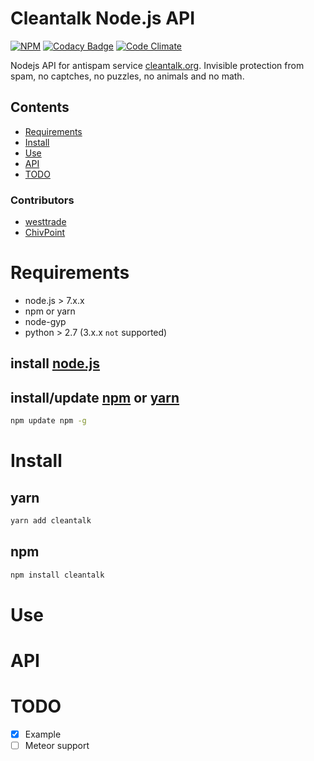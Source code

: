 # Cleantalk Node.js API

[![NPM](https://nodei.co/npm/cleantalk.png?downloads=true&downloadRank=true&stars=true)](https://nodei.co/npm/cleantalk/)
[![Codacy Badge](https://api.codacy.com/project/badge/Grade/4dbca2bd44654b4791544b6756fedade)](https://www.codacy.com/app/westtrade/cleantalk?utm_source=github.com&utm_medium=referral&utm_content=westtrade/cleantalk&utm_campaign=badger)
[![Code Climate](https://codeclimate.com/github/westtrade/cleantalk/badges/gpa.svg)](https://codeclimate.com/github/westtrade/cleantalk)

Nodejs API for antispam service [cleantalk.org](https://cleantalk.org). Invisible protection from spam, no captches, no puzzles, no animals and no math.

## Contents
- [Requirements](#requirements)
- [Install](#install)
- [Use](#use)
- [API](#api)
- [TODO](#todo)

### Contributors
- [westtrade](https://github.com/westtrade)
- [ChivPoint](https://github.com/ChivPoint)

<a name="requirements"></a>
# Requirements
- node.js > 7.x.x
- npm or yarn
- node-gyp
- python > 2.7 (3.x.x `not` supported)

## install [node.js]( https://nodejs.org/en/download/)

## install/update [npm]( https://nodejs.org/en/download/) or [yarn](https://yarnpkg.com/en/docs/install)
```sh
npm update npm -g
```

<a name="install"></a>
# Install

## yarn
```sh
yarn add cleantalk
```

## npm
```sh
npm install cleantalk
```

<a name="use"></a>
# Use

<a name="api"></a>
# API

<a name="todo"></a>
# TODO
- [x] Example
- [ ] Meteor support

